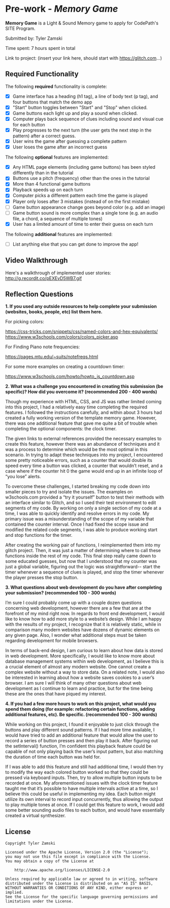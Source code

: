 # Pre-work - *Memory Game*

**Memory Game** is a Light & Sound Memory game to apply for CodePath's SITE Program. 

Submitted by: Tyler Zamski

Time spent: 7 hours spent in total

Link to project: (insert your link here, should start with https://glitch.com...)

## Required Functionality

The following **required** functionality is complete:

* [x] Game interface has a heading (h1 tag), a line of body text (p tag), and four buttons that match the demo app
* [x] "Start" button toggles between "Start" and "Stop" when clicked. 
* [x] Game buttons each light up and play a sound when clicked. 
* [x] Computer plays back sequence of clues including sound and visual cue for each button
* [x] Play progresses to the next turn (the user gets the next step in the pattern) after a correct guess. 
* [x] User wins the game after guessing a complete pattern
* [x] User loses the game after an incorrect guess

The following **optional** features are implemented:

* [x] Any HTML page elements (including game buttons) has been styled differently than in the tutorial
* [x] Buttons use a pitch (frequency) other than the ones in the tutorial
* [x] More than 4 functional game buttons
* [x] Playback speeds up on each turn
* [x] Computer picks a different pattern each time the game is played
* [x] Player only loses after 3 mistakes (instead of on the first mistake)
* [ ] Game button appearance change goes beyond color (e.g. add an image)
* [ ] Game button sound is more complex than a single tone (e.g. an audio file, a chord, a sequence of multiple tones)
* [x] User has a limited amount of time to enter their guess on each turn

The following **additional** features are implemented:

- [ ] List anything else that you can get done to improve the app!

## Video Walkthrough

Here's a walkthrough of implemented user stories:
http://g.recordit.co/pEXEvD5WB7.gif


## Reflection Questions
**1. If you used any outside resources to help complete your submission (websites, books, people, etc) list them here.**

  For picking colors:

  https://css-tricks.com/snippets/css/named-colors-and-hex-equivalents/ 
  https://www.w3schools.com/colors/colors_picker.asp

  For Finding Piano note frequencies:
  
  https://pages.mtu.edu/~suits/notefreqs.html
  
  For some more examples on creating a countdown timer:
  
  https://www.w3schools.com/howto/howto_js_countdown.asp

**2. What was a challenge you encountered in creating this submission (be specific)? How did you overcome it? (recommended 200 - 400 words)** 

Though my experience with HTML, CSS, and JS was rather limited coming into this project, I had a relatively easy time completing the required features. I followed the instructions carefully, and within about 3 hours had created a fully working version of the template memory game. However, there was one additional feature that gave me quite a bit of trouble when completing the optional components: the clock timer. 

The given links to external references provided the necessary examples to create this feature, however there was an abundance of techniques and it was a process to determine which would be the most optimal in this scenario. In trying to adapt these techniques into my project, I encountered some pretty noticeable errors, such as a counter that would double its speed every time a button was clicked, a counter that wouldn’t reset, and a case where if the counter hit 0 the game would end up in an infinite loop of “you lose” alerts. 

To overcome these challenges, I started breaking my code down into smaller pieces to try and isolate the issues. The examples on w3schools.com provided a “try it yourself” button to test their methods with an interface similar to Glitch, and so I used their test environment to edit segments of my code. By working on only a single section of my code at a time, I was able to quickly identify and resolve errors in my code. My primary issue was a misunderstanding of the scope of my variable that contained the counter interval. Once I had fixed the scope issue and modified the related code segments, I was able to produce working start and stop functions for the timer. 

After creating the working pair of functions, I reimplemented them into my glitch project. Then, it was just a matter of determining where to call these functions inside the rest of my code. This final step really came down to some educated guesses, but now that I understood that my counter was just a global variable, figuring out the logic was straightforward-- start the timer whenever a sequence of clues is played, and stop the timer whenever the player presses the stop button. 


**3. What questions about web development do you have after completing your submission? (recommended 100 - 300 words)** 

I’m sure I could probably come up with a couple dozen questions concerning web development, however there are a few that are at the forefront of my mind right now. In regards to front end development, I would like to know how to add more style to a website’s design. While I am happy with the results of my project, I recognize that it is relatively static, while in comparison many modern websites have dozens of dynamic elements on any given page. Also, I wonder what additional steps must be taken regarding development for mobile browsers. 

In terms of back-end design, I am curious to learn about how data is stored in web development. More specifically, I would like to know more about database management systems within web development, as I believe this is a crucial element of almost any modern website. One cannot create a complex website without a way to store data. On a related note, I would also be interested in learning about how a website saves cookies to a user’s browser. I am sure I will think of many other questions about web development as I continue to learn and practice, but for the time being these are the ones that have piqued my interest.


**4. If you had a few more hours to work on this project, what would you spend them doing (for example: refactoring certain functions, adding additional features, etc). Be specific. (recommended 100 - 300 words)** 

While working on this project, I found it enjoyable to just click through the buttons and play different sound patterns. If I had more time available, I would have tried to add an additional feature that would allow the user to record a series of button presses and then play it back. After figuring out the setInterval() function, I’m confident this playback feature could be capable of not only playing back the user’s input pattern, but also matching the duration of time each button was held for. 

If I was able to add this feature and still had additional time, I would then try to modify the way each colored button worked so that they could be pressed via keyboard inputs. Then, try to allow multiple button inputs to be recorded at once. My aforementioned issues with the clock timer feature taught me that it’s possible to have multiple intervals active at a time, so I believe this could be useful in implementing my idea. Each button might utilize its own interval to record input concurrently, thus allowing the output to play multiple tones at once. If I could get this feature to work, I would add some better sounding audio files to each button, and would have essentially created a virtual synthesizer.




## License

    Copyright Tyler Zamski

    Licensed under the Apache License, Version 2.0 (the "License");
    you may not use this file except in compliance with the License.
    You may obtain a copy of the License at

        http://www.apache.org/licenses/LICENSE-2.0

    Unless required by applicable law or agreed to in writing, software
    distributed under the License is distributed on an "AS IS" BASIS,
    WITHOUT WARRANTIES OR CONDITIONS OF ANY KIND, either express or implied.
    See the License for the specific language governing permissions and
    limitations under the License.